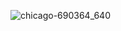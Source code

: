 
![chicago-690364_640](https://user-images.githubusercontent.com/36748405/84415774-8a210f80-ac13-11ea-8e43-26d43f20a677.jpg)
